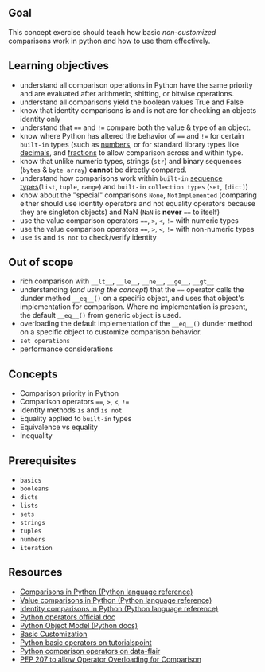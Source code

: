 ## Goal

This concept exercise should teach how basic _non-customized_ comparisons work in python and how to use them effectively.

## Learning objectives

- understand all comparison operations in Python have the same priority and are evaluated after arithmetic, shifting, or bitwise operations.
- understand all comparisons yield the boolean values True and False
- know that identity comparisons is and is not are for checking an objects identity only
- understand that `==` and `!=` compare both the value & type of an object.
- know where Python has altered the behavior of `==` and `!=` for certain `built-in` types (such as [numbers][numbers], or for standard library types like [decimals][decimals], and [fractions][fractions] to allow comparison across and within type.
- know that unlike numeric types, strings (`str`) and binary sequences (`bytes` & `byte array`) **cannot** be directly compared.
- understand how comparisons work within `built-in` [sequence types][sequence types](`list`, `tuple`, `range`) and `built-in` `collection types` (`set`, `[dict]`)
- know about the "special" comparisons `None`, `NotImplemented` (comparing either should use identity operators and not equality operators because they are singleton objects) and NaN (`NaN` is **never** `==` to itself)
- use the value comparison operators `==`, `>`, `<`, `!=` with numeric types
- use the value comparison operators `==`, `>`, `<`, `!=` with non-numeric types
- use `is` and `is not` to check/verify identity

## Out of scope

- rich comparison with `__lt__`, `__le__`, `__ne__`, `__ge__`, `__gt__`
- understanding (_and using the concept_) that the `==` operator calls the dunder method `__eq__()` on a specific object, and uses that object's implementation for comparison. Where no implementation is present, the default `__eq__()` from generic `object` is used.
- overloading the default implementation of the `__eq__()` dunder method on a specific object to customize comparison behavior.
- `set operations`
- performance considerations

## Concepts

- Comparison priority in Python
- Comparison operators `==`, `>`, `<`, `!=`
- Identity methods `is` and `is not`
- Equality applied to `built-in` types
- Equivalence vs equality
- Inequality

## Prerequisites

- `basics`
- `booleans`
- `dicts`
- `lists`
- `sets`
- `strings`
- `tuples`
- `numbers`
- `iteration`

## Resources

- [Comparisons in Python (Python language reference)](https://docs.python.org/3/reference/expressions.html#comparisons)
- [Value comparisons in Python (Python language reference)](https://docs.python.org/3/reference/expressions.html#value-comparisons)
- [Identity comparisons in Python (Python language reference)](https://docs.python.org/3/reference/expressions.html#is-not)
- [Python operators official doc](https://docs.python.org/3/library/operator.html)
- [Python Object Model (Python docs)](https://docs.python.org/3/reference/datamodel.html#objects)
- [Basic Customization](https://docs.python.org/3/reference/datamodel.html#customization)
- [Python basic operators on tutorialspoint](https://www.tutorialspoint.com/python/python_basic_operators.htm)
- [Python comparison operators on data-flair](https://data-flair.training/blogs/python-comparison-operators/)
- [PEP 207 to allow Operator Overloading for Comparison](https://www.python.org/dev/peps/pep-0207/)

[numbers]: https://docs.python.org/3/library/stdtypes.html#typesnumeric
[decimals]: https://docs.python.org/3/library/decimal.html#decimal.Decimal
[fractions]: https://docs.python.org/3/library/fractions.html#fractions.Fraction
[sequence types]: https://docs.python.org/3/library/stdtypes.html#sequence-types-list-tuple-range